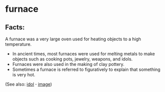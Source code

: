 # furnace #

## Facts: ##

A furnace was a very large oven used for heating objects to a high temperature.

* In ancient times, most furnaces were used for melting metals to make objects such as cooking pots, jewelry, weapons, and idols.
* Furnaces were also used in the making of clay pottery.
* Sometimes a furnace is referred to figuratively to explain that something is very hot.

(See also: [idol](../other/idol.md) **·** [image](../other/image.md))

